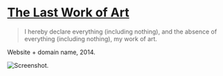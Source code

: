 # [The Last Work of Art](https://thelastworkofart.com/)

> I hereby declare everything (including nothing), and the absence of everything (including nothing), my work of art.

Website + domain name, 2014.

![Screenshot.](https://netplasticism.com/images/screenshot-1024x768-426.jpg)
